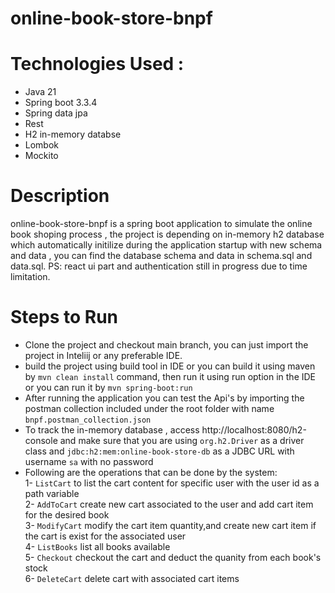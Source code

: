 # online-book-store-bnpf

# Technologies Used :
  - Java 21
  - Spring boot 3.3.4
  - Spring data jpa
  - Rest
  - H2 in-memory databse
  - Lombok
  - Mockito

# Description 

online-book-store-bnpf is a spring boot application to simulate the online book shoping process , the project is depending on in-memory h2 database which automatically initilize during the application startup with new schema and data , you can find the database schema and data in schema.sql and data.sql.
PS: react ui part and authentication still in progress due to time limitation.

# Steps to Run 

- Clone the project and checkout main branch, you can just import the project in Inteliij or any preferable IDE.
- build the project using build tool in IDE or you can build it using maven by ````mvn clean install```` command, then run it using run option in the IDE or you can run it by ````mvn spring-boot:run````
- After running the application you can test the Api's by importing the postman collection included under the root folder with name  ````bnpf.postman_collection.json````
- To track the in-memory database , access http://localhost:8080/h2-console and make sure that you are using ````org.h2.Driver```` as a driver class and ````jdbc:h2:mem:online-book-store-db```` as a JDBC URL with username ````sa```` with no password
- Following are the operations that can be done by the system:<br>
  1- ````ListCart```` to list the cart content for specific user with the user id as a path variable<br>
  2- ````AddToCart```` create new cart associated to the user and add cart item for the desired book<br>
  3- ````ModifyCart```` modify the cart item quantity,and create new cart item if the cart is exist for the associated user<br>
  4- ````ListBooks```` list all books available<br>
  5- ````Checkout```` checkout the cart and deduct the quanity from each book's stock<br>
  6- ````DeleteCart```` delete cart with associated cart items<br>
